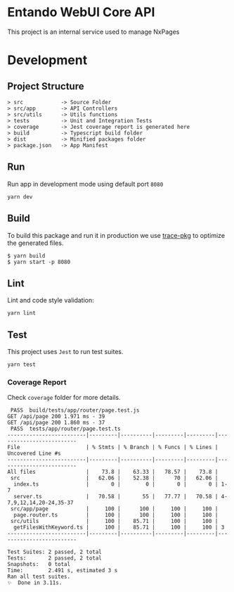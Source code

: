 # Entando WebUI Core API
This project is an internal service used to manage NxPages

# Development

## Project Structure
```
> src            -> Source Folder
> src/app        -> API Controllers
> src/utils      -> Utils functions
> tests          -> Unit and Integration Tests
> coverage       -> Jest coverage report is generated here
> build          -> Typescript build folder
> dist           -> Minified packages folder
> package.json   -> App Manifest
```

## Run
Run app in development mode using default port `8080`
```
yarn dev
```

## Build
To build this package and run it in production we use [trace-pkg](https://github.com/FormidableLabs/trace-pkg) to optimize the generated files.

```
$ yarn build
$ yarn start -p 8080
```

## Lint
Lint and code style validation:

```
yarn lint
```

## Test
This project uses `Jest` to run test suites.

```
yarn test
```

### Coverage Report
Check `coverage` folder for more details.

```
 PASS  build/tests/app/router/page.test.js
GET /api/page 200 1.971 ms - 39
GET /api/page 200 1.860 ms - 37
 PASS  tests/app/router/page.test.ts
-------------------------|---------|----------|---------|---------|-------------------------
File                     | % Stmts | % Branch | % Funcs | % Lines | Uncovered Line #s
-------------------------|---------|----------|---------|---------|-------------------------
All files                |    73.8 |    63.33 |   78.57 |    73.8 |
 src                     |   62.06 |    52.38 |      70 |   62.06 |
  index.ts               |       0 |        0 |       0 |       0 | 1-7
  server.ts              |   70.58 |       55 |   77.77 |   70.58 | 4-7,9,12,14,20-24,35-37
 src/app/page            |     100 |      100 |     100 |     100 |
  page.router.ts         |     100 |      100 |     100 |     100 |
 src/utils               |     100 |    85.71 |     100 |     100 |
  getFilesWithKeyword.ts |     100 |    85.71 |     100 |     100 | 3
-------------------------|---------|----------|---------|---------|-------------------------

Test Suites: 2 passed, 2 total
Tests:       2 passed, 2 total
Snapshots:   0 total
Time:        2.491 s, estimated 3 s
Ran all test suites.
✨  Done in 3.11s.
```



